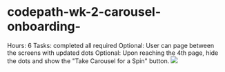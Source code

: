 codepath-wk-2-carousel-onboarding-
==================================
Hours: 6
Tasks: completed all required
Optional: User can page between the screens with updated dots
Optional: Upon reaching the 4th page, hide the dots and show the "Take Carousel for a Spin" button.
![](https://github.com/ahcchin/codepath-wk-2-carousel-onboarding-/blob/master/final_gif.gif)
